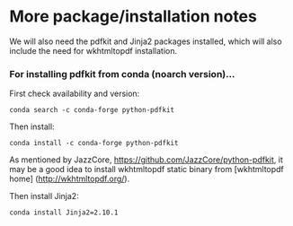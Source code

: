 # More package/installation notes

We will also need the pdfkit and Jinja2 packages installed, which will also 
include the need for wkhtmltopdf installation.

### For installing pdfkit from conda (noarch version)...

First check availability and version:

```
conda search -c conda-forge python-pdfkit

``` 

Then install:

```
conda install -c conda-forge python-pdfkit

```

As mentioned by JazzCore, https://github.com/JazzCore/python-pdfkit,
it may be a good idea to install wkhtmltopdf static binary from [wkhtmltopdf home]
(http://wkhtmltopdf.org/).


Then install Jinja2:

```
conda install Jinja2=2.10.1

```